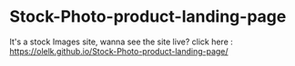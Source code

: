# Stock-Photo-product-landing-page
It's a stock Images site,
wanna see the site live? click here : https://olelk.github.io/Stock-Photo-product-landing-page/
